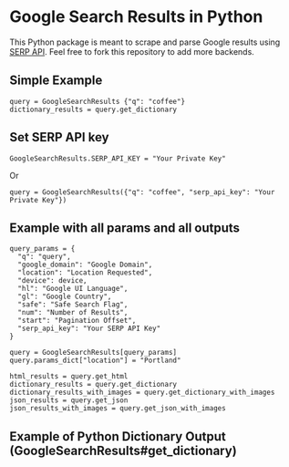 # Google Search Results in Python

This Python package is meant to scrape and parse Google results using [SERP API](https://serpapi.com). Feel free to fork this repository to add more backends.

## Simple Example

    query = GoogleSearchResults {"q": "coffee"}
    dictionary_results = query.get_dictionary

## Set SERP API key

    GoogleSearchResults.SERP_API_KEY = "Your Private Key"
Or

    query = GoogleSearchResults({"q": "coffee", "serp_api_key": "Your Private Key"})

## Example with all params and all outputs

    query_params = {
      "q": "query",
      "google_domain": "Google Domain",
      "location": "Location Requested",
      "device": device,
      "hl": "Google UI Language",
      "gl": "Google Country",
      "safe": "Safe Search Flag",
      "num": "Number of Results",
      "start": "Pagination Offset",
      "serp_api_key": "Your SERP API Key"
    }

    query = GoogleSearchResults[query_params]
    query.params_dict["location"] = "Portland"

    html_results = query.get_html
    dictionary_results = query.get_dictionary
    dictionary_results_with_images = query.get_dictionary_with_images
    json_results = query.get_json
    json_results_with_images = query.get_json_with_images

## Example of Python Dictionary Output (GoogleSearchResults#get_dictionary)
